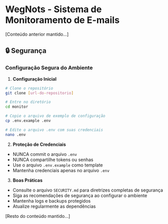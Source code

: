 # WegNots - Sistema de Monitoramento de E-mails

[Conteúdo anterior mantido...]

## 🔒 Segurança

### Configuração Segura do Ambiente

1. **Configuração Inicial**
```bash
# Clone o repositório
git clone [url-do-repositorio]

# Entre no diretório
cd monitor

# Copie o arquivo de exemplo de configuração
cp .env.example .env

# Edite o arquivo .env com suas credenciais
nano .env
```

2. **Proteção de Credenciais**
- NUNCA commit o arquivo `.env`
- NUNCA compartilhe tokens ou senhas
- Use o arquivo `.env.example` como template
- Mantenha credenciais apenas no arquivo `.env`

3. **Boas Práticas**
- Consulte o arquivo `SECURITY.md` para diretrizes completas de segurança
- Siga as recomendações de segurança ao configurar o ambiente
- Mantenha logs e backups protegidos
- Atualize regularmente as dependências

[Resto do conteúdo mantido...]
